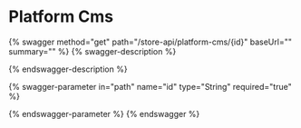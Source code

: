 # Platform Cms

{% swagger method="get" path="/store-api/platform-cms/{id}" baseUrl="" summary="" %}
{% swagger-description %}

{% endswagger-description %}

{% swagger-parameter in="path" name="id" type="String" required="true" %}

{% endswagger-parameter %}
{% endswagger %}
